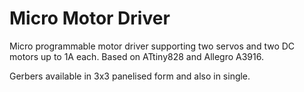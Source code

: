 # Micro Motor Driver
Micro programmable motor driver supporting two servos and two DC motors up to 1A each. Based on ATtiny828 and Allegro A3916.

Gerbers available in 3x3 panelised form and also in single.
